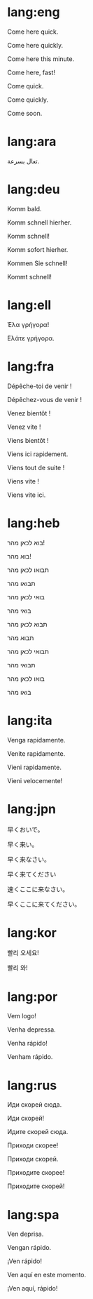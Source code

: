 # lang:eng

Come here quick.

Come here quickly.

Come here this minute.

Come here, fast!

Come quick.

Come quickly.

Come soon.

# lang:ara

تعال بسرعة.

# lang:deu

Komm bald.

Komm schnell hierher.

Komm schnell!

Komm sofort hierher.

Kommen Sie schnell!

Kommt schnell!

# lang:ell

Έλα γρήγορα!

Ελάτε γρήγορα.

# lang:fra

Dépêche-toi de venir !

Dépêchez-vous de venir !

Venez bientôt !

Venez vite !

Viens bientôt !

Viens ici rapidement.

Viens tout de suite !

Viens vite !

Viens vite ici.

# lang:heb

בוא לכאן מהר!

בוא מהר!

תבואו לכאן מהר

תבואו מהר

בואי לכאן מהר

בואי מהר

תבוא לכאן מהר

תבוא מהר

תבואי לכאן מהר

תבואי מהר

בואו לכאן מהר

בואו מהר

# lang:ita

Venga rapidamente.

Venite rapidamente.

Vieni rapidamente.

Vieni velocemente!

# lang:jpn

早くおいで。

早く来い。

早く来なさい。

早く来てください

速くここに来なさい。

早くここに来てください。

# lang:kor

빨리 오세요!

빨리 와!

# lang:por

Vem logo!

Venha depressa.

Venha rápido!

Venham rápido.

# lang:rus

Иди скорей сюда.

Иди скорей!

Идите скорей сюда.

Приходи скорее!

Приходи скорей.

Приходите скорее!

Приходите скорей!

# lang:spa

Ven deprisa.

Vengan rápido.

¡Ven rápido!

Ven aquí en este momento.

¡Ven aquí, rápido!
